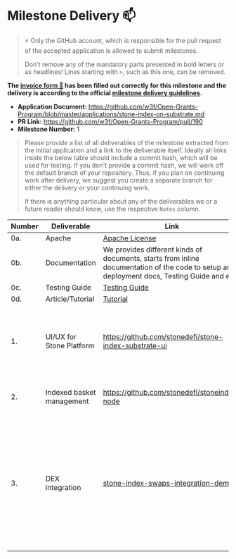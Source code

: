 # Milestone Delivery :mailbox:

> ⚡ Only the GitHub account, which is responsible for the pull request of the accepted application is allowed to submit milestones.
>
> Don't remove any of the mandatory parts presented in bold letters or as headlines! Lines starting with `>`, such as this one, can be removed.

**The [invoice form :pencil:](https://docs.google.com/forms/d/e/1FAIpQLSdSqj2vYjvpiIytkjcc40Pwl0Eg76WGUAq5L9e8eFuuOegmLw/viewform) has been filled out correctly for this milestone and the delivery is according to the official [milestone delivery guidelines](https://github.com/w3f/General-Grants-Program/blob/master/grants/milestone-deliverables-guidelines.md).**

- **Application Document:** https://github.com/w3f/Open-Grants-Program/blob/master/applications/stone-index-on-substrate.md
- **PR Link:** https://github.com/w3f/Open-Grants-Program/pull/190
- **Milestone Number:** 1

> Please provide a list of all deliverables of the milestone extracted from the initial application and a link to the deliverable itself. Ideally all links inside the below table should include a commit hash, which will be used for testing. If you don't provide a commit hash, we will work off the default branch of your repository. Thus, if you plan on continuing work after delivery, we suggest you create a separate branch for either the delivery or your continuing work.
>
> If there is anything particular about any of the deliverables we or a future reader should know, use the respective `Notes` column.

| Number | Deliverable               | Link                                                                                                                                        | Notes                                                                                                                                                                                        |
| ------ | ------------------------- | ------------------------------------------------------------------------------------------------------------------------------------------- | -------------------------------------------------------------------------------------------------------------------------------------------------------------------------------------------- |
| 0a.    | Apache                    | [Apache License](https://github.com/stonedefi/stone-index-substrate-ui/blob/master/LICENSE)                                                 | ...                                                                                                                                                                                          |
| 0b.    | Documentation             | We provides different kinds of documents, starts from inline documentation of the code to setup and deployment docs, Testing Guide and etc. | ...                                                                                                                                                                                          |
| 0c.    | Testing Guide             | [Testing Guide](https://github.com/stonedefi/stone-index-substrate-ui/blob/master/tutorial/TestingGuide.md)                                 | ...                                                                                                                                                                                          |
| 0d.    | Article/Tutorial          | [Tutorial](https://github.com/stonedefi/stone-index-substrate-ui/blob/master/tutorial/Tutorial.md)                                          | ...                                                                                                                                                                                          |
| 1.     | UI/UX for Stone Platform  | https://github.com/stonedefi/stone-index-substrate-ui                                                                                       | For the usage guide, please see details Tuturial.md in /tutorial folder                                                                                                                      |
| 2.     | Indexed basket management | https://github.com/stonedefi/stoneindex-node                                                                                                | The app document is updated in README.md                                                                                                                                                     |
| 3.     | DEX integration           | [stone-index-swaps-integration-demo](https://github.com/stonedefi/stone-index-swaps-integration-demo)                                       | This repo is for the demo purpose that how will stone-index integrate with a dex swap application. The code repo has a dependency of [pallet-swap](https://github.com/lsaether/pallet-swaps) |
